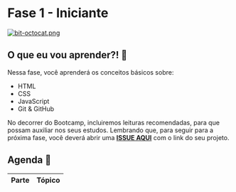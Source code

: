 # Fase 1 - Iniciante

[![bit-octocat.png](https://i.postimg.cc/JzxhSxxy/bit-octocat.png)](https://postimg.cc/hXJgd9Hg)

## O que eu vou aprender?! 📕

Nessa fase, você aprenderá os conceitos básicos sobre: 

- HTML
- CSS
- JavaScript
- Git & GitHub

No decorrer do Bootcamp, incluiremos leituras recomendadas, para que possam auxiliar nos seus estudos.
Lembrando que, para seguir para a próxima fase, você deverá abrir uma **[ISSUE AQUI](https://github.com/glaucia86/frontend-bootcamp-online/issues)** com o link do seu projeto.

## Agenda 📘

| Parte  |  Tópico |   
|---|--- |